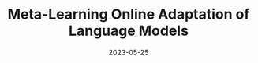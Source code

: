 ---
title: "Meta-Learning Online Adaptation of Language Models"
authors:
- Nathan Hu
- Eric Mitchell
- Christopher D. Manning
- Chelsea Finn

date: "2023-05-25"

publication: "Preprint"

links:
    pdf: https://arxiv.org/abs/2305.15076
---